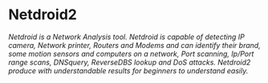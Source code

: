 # Netdroid2
*Netdroid is a Network Analysis tool. Netdroid is capable of detecting IP camera, Network printer, Routers and Modems and can identify their brand, some motion sensors and computers on a network, Port scanning, Ip/Port range scans, DNSquery, ReverseDBS lookup and DoS attacks. Netdroid2 produce with understandable results for beginners to understand easily.*
